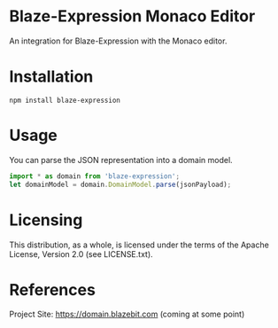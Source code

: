 Blaze-Expression Monaco Editor
==========
An integration for Blaze-Expression with the Monaco editor.

Installation
===========

```
npm install blaze-expression
```

Usage
==============

You can parse the JSON representation into a domain model.

```typescript
import * as domain from 'blaze-expression';
let domainModel = domain.DomainModel.parse(jsonPayload);
```

Licensing
=========

This distribution, as a whole, is licensed under the terms of the Apache
License, Version 2.0 (see LICENSE.txt).

References
==========

Project Site:              https://domain.blazebit.com (coming at some point)
